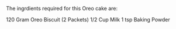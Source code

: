  The ingrdients required for this Oreo cake are:

120 Gram Oreo Biscuit (2 Packets)
1/2 Cup Milk
1 tsp Baking Powder

